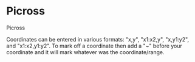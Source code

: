 # Picross
Picross

Coordinates can be entered in various formats: "x,y", "x1:x2,y", "x,y1:y2", and "x1:x2,y1:y2".
To mark off a coordinate then add a "~" before your coordinate and it will mark whatever was the coordinate/range.
